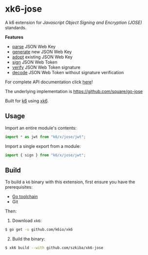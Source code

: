 # xk6-jose

A k6 extension for *Javascript Object Signing and Encryption (JOSE)* standards.

**Features**

 - [parse](docs/modules/jwk.md#parse) JSON Web Key
 - [generate](docs/modules/jwk.md#generate) new JSON Web Key
 - [adopt](docs/modules/jwk.md#adopt) existing JSON Web Key
 - [sign](docs/modules/jwt.md#sign) JSON Web Token
 - [verify](docs/modules/jwt.md#verify) JSON Web Token signature
 - [decode](docs/modules/jwt.md#verify) JSON Web Token without signature verification

For complete API documentation click [here](docs/README.md)!

The underlying implementation is https://github.com/square/go-jose

Built for [k6](https://github.com/loadimpact/k6) using [xk6](https://github.com/k6io/xk6).

## Usage

Import an entire module's contents:
```JavaScript
import * as jwt from "k6/x/jose/jwt";
```

Import a single export from a module:
```JavaScript
import { sign } from "k6/x/jose/jwt";
```

## Build

To build a `k6` binary with this extension, first ensure you have the prerequisites:

- [Go toolchain](https://go101.org/article/go-toolchain.html)
- Git

Then:

1. Download `xk6`:
  ```bash
  $ go get -u github.com/k6io/xk6
  ```

2. Build the binary:
  ```bash
  $ xk6 build --with github.com/szkiba/xk6-jose
  ```
